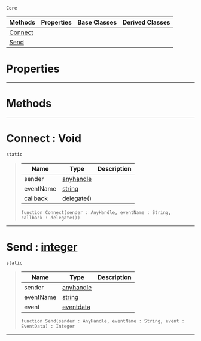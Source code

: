  `Core`

|Methods|Properties|Base Classes|Derived Classes|
|---|---|---|---|
|[ Connect](events.md#connect-void)| | | |
|[ Send](events.md#send-zilch-engine-documen)| | | |


 #  Properties


---  
 #  Methods


---  
 #  Connect : Void

 `static`

> 
> |Name|Type|Description|
> |---|---|---|
> |sender|[anyhandle](anyhandle.md)| |
> |eventName|[string](string.md)| |
> |callback|delegate()| |
> ``` lang=cpp, name=Nada
> function Connect(sender : AnyHandle, eventName : String, callback : delegate())
> ``` 


---  
 #  Send : [integer](integer.md)

 `static`

> 
> |Name|Type|Description|
> |---|---|---|
> |sender|[anyhandle](anyhandle.md)| |
> |eventName|[string](string.md)| |
> |event|[eventdata](eventdata.md)| |
> ``` lang=cpp, name=Nada
> function Send(sender : AnyHandle, eventName : String, event : EventData) : Integer
> ``` 


---  
 

 